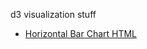 d3 visualization stuff

-  [Horizontal Bar Chart HTML](http://www.davidrobles.net/d3-sandbox/horizontal-bar-chart-html/index.html)
